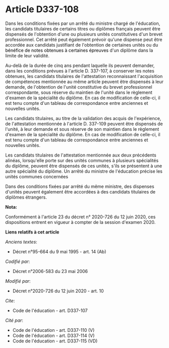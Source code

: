 # Article D337-108

Dans les conditions fixées par un arrêté du ministre chargé de l'éducation, les candidats titulaires de certains titres ou
diplômes français peuvent être dispensés de l'obtention d'une ou plusieurs unités constitutives d'un brevet professionnel.
Cet arrêté peut également prévoir qu'une dispense peut être accordée aux candidats justifiant de l'obtention de certaines
unités ou du 
  <font color="#000000">bénéfice de notes obtenues à certaines épreuves </font>d'un diplôme dans la limite de leur validité.

Au-delà de la durée de cinq ans pendant laquelle ils peuvent demander, dans les conditions prévues à l'article D. 337-107, à
conserver les notes obtenues, les candidats titulaires de l'attestation reconnaissant l'acquisition de compétences mentionnée
au même article peuvent être dispensés à leur demande, de l'obtention de l'unité constitutive du brevet professionnel
correspondante, sous réserve du maintien de l'unité dans le règlement d'examen de la spécialité du diplôme. En cas de
modification de celle-ci, il est tenu compte d'un tableau de correspondance entre anciennes et nouvelles unités.

Les candidats titulaires, au titre de la validation des acquis de l'expérience, de l'attestation mentionnée à l'article D.
337-109 peuvent être dispensés de l'unité, à leur demande et sous réserve de son maintien dans le règlement d'examen de la
spécialité du diplôme. En cas de modification de celle-ci, il est tenu compte d'un tableau de correspondance entre anciennes
et nouvelles unités.

Les candidats titulaires de l'attestation mentionnée aux deux précédents alinéas, lorsqu'elle porte sur des unités communes à
plusieurs spécialités du diplôme, peuvent être dispensés de ces unités, s'ils se présentent à une autre spécialité du
diplôme. Un arrêté du ministre de l'éducation précise les unités communes concernées

Dans des conditions fixées par arrêté du même ministre, des dispenses d'unités peuvent également être accordées à des
candidats titulaires de diplômes étrangers.

**Nota:**

Conformément à l'article 23 du décret n° 2020-726 du 12 juin 2020, ces dispositions entrent en vigueur à compter de la
session d'examen 2020.

**Liens relatifs à cet article**

_Anciens textes_:

  - Décret n°95-664 du 9 mai 1995 - art. 14 (Ab)

_Codifié par_:

  - Décret n°2006-583 du 23 mai 2006

_Modifié par_:

  - Décret n°2020-726 du 12 juin 2020 - art. 10

_Cite_:

  - Code de l'éducation - art. D337-107

_Cité par_:

  - Code de l'éducation - art. D337-110 (V)
  - Code de l'éducation - art. D337-114 (V)
  - Code de l'éducation - art. D337-115 (VD)
